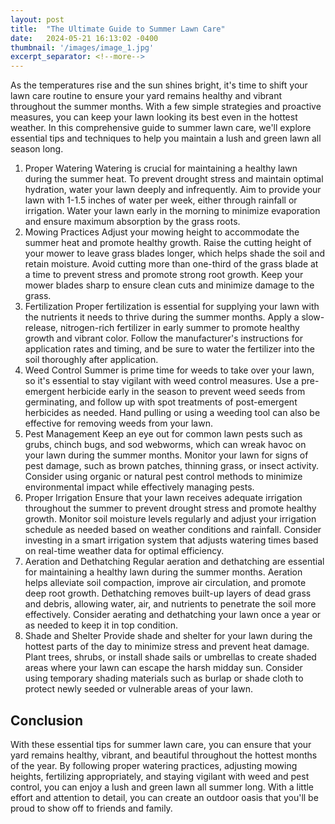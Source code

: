 ```yaml
---
layout: post
title:  "The Ultimate Guide to Summer Lawn Care"
date:   2024-05-21 16:13:02 -0400
thumbnail: '/images/image_1.jpg'
excerpt_separator: <!--more-->
---
```

As the temperatures rise and the sun shines bright, it's time to shift your lawn care routine to ensure your yard remains healthy and vibrant throughout the summer months.<!--more--> With a few simple strategies and proactive measures, you can keep your lawn looking its best even in the hottest weather. In this comprehensive guide to summer lawn care, we'll explore essential tips and techniques to help you maintain a lush and green lawn all season long.
1. Proper Watering
Watering is crucial for maintaining a healthy lawn during the summer heat. To prevent drought stress and maintain optimal hydration, water your lawn deeply and infrequently. Aim to provide your lawn with 1-1.5 inches of water per week, either through rainfall or irrigation. Water your lawn early in the morning to minimize evaporation and ensure maximum absorption by the grass roots.
2. Mowing Practices
Adjust your mowing height to accommodate the summer heat and promote healthy growth. Raise the cutting height of your mower to leave grass blades longer, which helps shade the soil and retain moisture. Avoid cutting more than one-third of the grass blade at a time to prevent stress and promote strong root growth. Keep your mower blades sharp to ensure clean cuts and minimize damage to the grass.
3. Fertilization
Proper fertilization is essential for supplying your lawn with the nutrients it needs to thrive during the summer months. Apply a slow-release, nitrogen-rich fertilizer in early summer to promote healthy growth and vibrant color. Follow the manufacturer's instructions for application rates and timing, and be sure to water the fertilizer into the soil thoroughly after application.
4. Weed Control
Summer is prime time for weeds to take over your lawn, so it's essential to stay vigilant with weed control measures. Use a pre-emergent herbicide early in the season to prevent weed seeds from germinating, and follow up with spot treatments of post-emergent herbicides as needed. Hand pulling or using a weeding tool can also be effective for removing weeds from your lawn.
5. Pest Management
Keep an eye out for common lawn pests such as grubs, chinch bugs, and sod webworms, which can wreak havoc on your lawn during the summer months. Monitor your lawn for signs of pest damage, such as brown patches, thinning grass, or insect activity. Consider using organic or natural pest control methods to minimize environmental impact while effectively managing pests.
6. Proper Irrigation
Ensure that your lawn receives adequate irrigation throughout the summer to prevent drought stress and promote healthy growth. Monitor soil moisture levels regularly and adjust your irrigation schedule as needed based on weather conditions and rainfall. Consider investing in a smart irrigation system that adjusts watering times based on real-time weather data for optimal efficiency.
7. Aeration and Dethatching
Regular aeration and dethatching are essential for maintaining a healthy lawn during the summer months. Aeration helps alleviate soil compaction, improve air circulation, and promote deep root growth. Dethatching removes built-up layers of dead grass and debris, allowing water, air, and nutrients to penetrate the soil more effectively. Consider aerating and dethatching your lawn once a year or as needed to keep it in top condition.
8. Shade and Shelter
Provide shade and shelter for your lawn during the hottest parts of the day to minimize stress and prevent heat damage. Plant trees, shrubs, or install shade sails or umbrellas to create shaded areas where your lawn can escape the harsh midday sun. Consider using temporary shading materials such as burlap or shade cloth to protect newly seeded or vulnerable areas of your lawn.

## Conclusion
With these essential tips for summer lawn care, you can ensure that your yard remains healthy, vibrant, and beautiful throughout the hottest months of the year. By following proper watering practices, adjusting mowing heights, fertilizing appropriately, and staying vigilant with weed and pest control, you can enjoy a lush and green lawn all summer long. With a little effort and attention to detail, you can create an outdoor oasis that you'll be proud to show off to friends and family.
